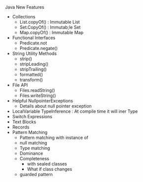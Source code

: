 Java New Features 
- Collections
   - List.copyOf() : Immutable List 
   - Set.CopyOf() : Immutab;le Set
   - Map.copyOf() : Immutable Map
- Functional Interfaces
   - Predicate.not
   - Predicate.negate() 
- String Utility Methods
   - strip()
   - stripLeading()
   - stripTrailing()
   - formatted()
   - transform()
- File API
   - Files.readString()
   - Files.writeString()
- Helpful NullpointerExceptions
   - Details about null pointer exception
- LocalVariable TypeInference : At compile time it will iner Type
- Switch Expressions
- Text Blocks
- Records
- Pattern Matching
  - Pattern matching with instance of
  - null matching
  - Type matching
  - Dominance 
  - Completeness 
      - with sealed classes
      - What if class changes
  - guarded pattern
